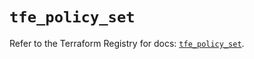 # `tfe_policy_set`

Refer to the Terraform Registry for docs: [`tfe_policy_set`](https://registry.terraform.io/providers/hashicorp/tfe/0.52.0/docs/resources/policy_set).
